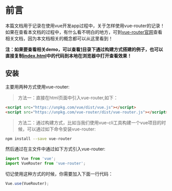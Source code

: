 # 前言

本篇文档用于记录在使用vue开发app过程中，关于怎样使用vue-router的记录！如果在查看本文档的过程中，有什么看不明白的地方，可到[vue-router官网]()查看相关文档，因为本文档相关的概念都可以从这里看到！

**注：如果要查看相关demo，可以查看[1]()目录下通过构建方式搭建的例子，也可以直接复制[index.html]()中的代码到本地在浏览器中打开查看效果！**

## 安装

主要用两种方式使用vue-router:

> 方法一：直接在html页面中引入vue-router,如下：

```html
<script src="https://unpkg.com/vue/dist/vue.js"></script>
<script src="https://unpkg.com/vue-router/dist/vue-router.js"></script>
```

> 方法二：通过构建方式，比如当我们使用vue-cli工具构建一个vue项目的时候，可以通过如下命令安装vue-router:

```bash
npm install --save vue-router
```

然后通过在主文件中通过如下方式引入vue-router:

```js
import Vue from 'vue';
import VueRouter from 'vue-router';
```

切记使用这种方式的时候，你需要加入下面一行代码：

```js
Vue.use(VueRouter);
```
